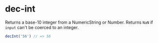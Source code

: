 # dec-int

Returns a base-10 integer from a NumericString or Number. Returns `NaN` if `input` can't be coerced 
to an integer.

```js
decInt('56') // => 56
```
